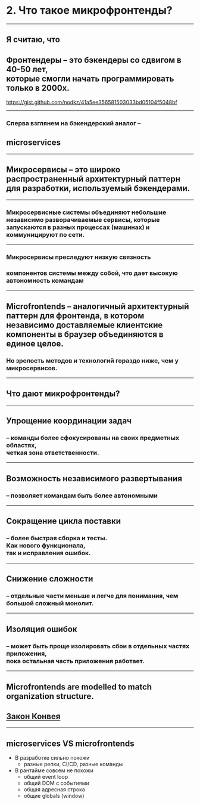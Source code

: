# 2. Что такое микрофронтенды?

-----

## Я считаю, что <!-- .element: class="gray" -->

## <span class="orange">Фронтендеры – это бэкендеры со сдвигом в 40-50 лет</span>, <br/>которые смогли начать программировать только в 2000х.

<https://gist.github.com/nodkz/41a5ee356581503033bd05104f5048bf>

-----

### Сперва взглянем на бэкендерский аналог –

## microservices <!-- .element: class="green" -->

-----

## <span class="green">Микросервисы</span> – это широко распространенный архитектурный паттерн для разработки, используемый бэкендерами.

-----

### Микросервисные системы объединяют небольшие независимо разворачиваемые сервисы, которые запускаются в разных процессах (машинах) и коммуницируют по сети.

-----

### Микросервисы преследуют низкую связность <!-- .element: class="green" -->

### компонентов системы между собой, что дает высокую автономность командам

-----

## <span class="green">Microfrontends</span> – аналогичный архитектурный паттерн для фронтенда, в котором независимо доставляемые клиентские компоненты в браузер объединяются в единое целое.
  
### Но зрелость методов и технологий гораздо ниже, чем у микросервисов. <!-- .element: class="fragment orange" -->

-----

## Что дают микрофронтенды? <!-- .element: class="orange" -->

-----

## Упрощение координации задач <!-- .element: class="green" -->

### – команды более сфокусированы на своих предметных областях, <br/>четкая зона ответственности.

-----

## Возможность независимого развертывания <!-- .element: class="green" -->

### – позволяет командам быть более автономными

-----

## Сокращение цикла поставки <!-- .element: class="green" -->

### – более быстрая сборка и тесты. <br/>Как нового функционала, <br/>так и исправления ошибок.

-----

## Снижение сложности <!-- .element: class="green" -->

### – отдельные части меньше и легче для понимания, чем большой сложный монолит.

-----

## Изоляция ошибок <!-- .element: class="green" -->

### – может быть проще изолировать сбои в отдельных частях приложения, <br/>пока остальная часть приложения работает.

-----

## Microfrontends are modelled to match organization structure. <!-- .element: class="green" -->

## [Закон Конвея](https://ru.wikipedia.org/wiki/%D0%97%D0%B0%D0%BA%D0%BE%D0%BD_%D0%9A%D0%BE%D0%BD%D0%B2%D0%B5%D1%8F)

-----

## microservices VS microfrontends <!-- .element: class="orange" -->

- В разработке сильно похожи <!-- .element: class="green fragment" -->
  - разные репки, CI/CD, разные команды <!-- .element: class="fragment fragment" -->
- В рантайме совсем не похожи <!-- .element: class="red fragment" -->
  - общий event loop <!-- .element: class="fragment" -->
  - общий DOM c событиями <!-- .element: class="fragment" -->
  - общая адресная строка <!-- .element: class="fragment" -->
  - общие globals (window) <!-- .element: class="fragment" -->
